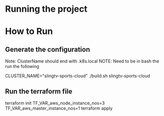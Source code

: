 Running the project
==================

# How to Run

## Generate the configuration

Note: ClusterName should end with .k8s.local
NOTE: Need to be in bash the run the following

CLUSTER_NAME="slingtv-sports-cloud" ./build.sh slingtv-sports-cloud

## Run the terraform file


terraform init
TF_VAR_aws_node_instance_nos=3 TF_VAR_aws_master_instance_nos=1 terraform apply

